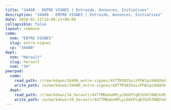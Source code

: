 ```yaml
---
title: "34400 - ENTRE VIGNES | Entraide, Annonces, Initiatives"
description: "34400 - ENTRE VIGNES | Entraide, Annonces, Initiatives"
date: 2020-01-11T14:09:21+09:00
collapsible: false
layout: commune
comm:
  nom: "ENTRE VIGNES"
  slug: entre-vignes
  cp: "34400"
dept:
  nom: "Hérault"
  slug: herault
  num: "34"
peerpad:
  comm:
    read_path: /r/markdown/34400_entre-vignes/4XTTM3B35oizPFW1qsXHbE9nh7Xb9rSj5TnWjGhkGj5Mfbq6o
    write_path: /w/markdown/34400_entre-vignes/4XTTM3B35oizPFW1qsXHbE9nh7Xb9rSj5TnWjGhkGj5Mfbq6o-K3TgTn7u9AeR2La7cqtAQ4JDs2BoydAmkogU3Z1GPLfjykfH8Y1UmRLjPKBFj1r8AAWx1FXAj1vm7fFsqBgcgM4qNtPjhaPf8DMhk1XpscDJRVpGRN7hrXg4LgrH5VoGjnmdRrWB
  dept:
    read_path: /r/markdown/34_herault/4XTTMBaUoHPLycDdXPtqBJGVh78NEVoMZNyf8Wnh1X5DK6Ew8
    write_path: /w/markdown/34_herault/4XTTMBaUoHPLycDdXPtqBJGVh78NEVoMZNyf8Wnh1X5DK6Ew8-K3TgTd4rzWVX1F82NgGyNepGUxhqCmodCALjxNZeEdBQWQhd1NJYx1gHMW9QBLL6sN41ALXRejLsG2VetgVferfVncrvVCz47dChJvN8ouQLRMdWs4KpxKPeRYR1nspmhzdBqF8J
---
```


